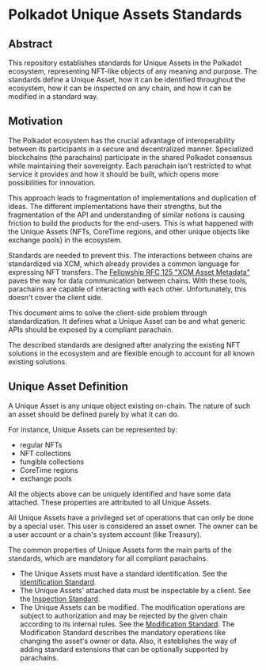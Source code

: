 # Polkadot Unique Assets Standards

## Abstract

This repository establishes standards for Unique Assets in the Polkadot ecosystem, representing NFT-like objects of any meaning and purpose. The standards define a Unique Asset, how it can be identified throughout the ecosystem, how it can be inspected on any chain, and how it can be modified in a standard way.

## Motivation

The Polkadot ecosystem has the crucial advantage of interoperability between its participants in a secure and decentralized manner. Specialized blockchains (the parachains) participate in the shared Polkadot consensus while maintaining their sovereignty. Each parachain isn't restricted to what service it provides and how it should be built, which opens more possibilities for innovation.

This approach leads to fragmentation of implementations and duplication of ideas. The different implementations have their strengths, but the fragmentation of the API and understanding of similar notions is causing friction to build the products for the end-users. This is what happened with the Unique Assets (NFTs, CoreTime regions, and other unique objects like exchange pools) in the ecosystem.

Standards are needed to prevent this. The interactions between chains are standardized via XCM, which already provides a common language for expressing NFT transfers. The [Fellowship RFC 125 "XCM Asset Metadata"](https://polkadot-fellows.github.io/RFCs/approved/0125-xcm-asset-metadata.html) paves the way for data communication between chains. With these tools, parachains are capable of interacting with each other. Unfortunately, this doesn't cover the client side.

This document aims to solve the client-side problem through standardization. It defines what a Unique Asset can be and what generic APIs should be exposed by a compliant parachain.

The described standards are designed after analyzing the existing NFT solutions in the ecosystem and are flexible enough to account for all known existing solutions.

## Unique Asset Definition

A Unique Asset is any unique object existing on-chain. The nature of such an asset should be defined purely by what it can do.

For instance, Unique Assets can be represented by:
- regular NFTs
- NFT collections
- fungible collections
- CoreTime regions
- exchange pools

All the objects above can be uniquely identified and have some data attached. These properties are attributed to all Unique Assets. 

All Unique Assets have a privileged set of operations that can only be done by a special user. This user is considered an asset owner. The owner can be a user account or a chain's system account (like Treasury).

The common properties of Unique Assets form the main parts of the standards, which are mandatory for all compliant parachains.

- The Unique Assets must have a standard identification. See the [Identification Standard](./src/identification.md).
- The Unique Assets' attached data must be inspectable by a client. See the [Inspection Standard](./src/inspection.md).
- The Unique Assets can be modified. The modification operations are subject to authorization and may be rejected by the given chain according to its internal rules. See the [Modification Standard](./src/modification/README.md).
The Modification Standard describes the mandatory operations like changing the asset's owner or data. Also, it esteblishes the way of adding standard extensions that can be optionally supported by parachains. 
